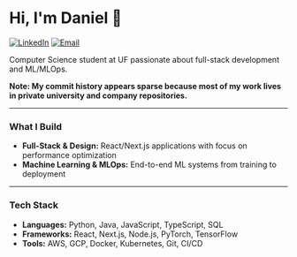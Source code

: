 # Hi, I'm **Daniel** 👋

[![LinkedIn](https://img.shields.io/badge/LinkedIn-0077B5?style=for-the-badge&logo=linkedin&logoColor=white)](https://www.linkedin.com/in/danielgeorge922)
[![Email](https://img.shields.io/badge/Email-D14836?style=for-the-badge&logo=gmail&logoColor=white)](mailto:danielgeorge@ufl.edu)

Computer Science student at UF passionate about full-stack development and ML/MLOps.

**Note: My commit history appears sparse because most of my work lives in private university and company repositories.**

---

### What I Build
* **Full-Stack & Design:** React/Next.js applications with focus on performance optimization
* **Machine Learning & MLOps:** End-to-end ML systems from training to deployment

---

### Tech Stack
* **Languages:** Python, Java, JavaScript, TypeScript, SQL
* **Frameworks:** React, Next.js, Node.js, PyTorch, TensorFlow
* **Tools:** AWS, GCP, Docker, Kubernetes, Git, CI/CD
